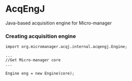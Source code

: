 # AcqEngJ
Java-based acquisition engine for Micro-manager


### Creating acquisition engine
```
import org.micromanager.acqj.internal.acqengj.Engine;

...
//Get Micro-manager core
...

Engine eng = new Engine(core);
```



